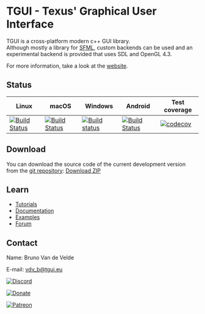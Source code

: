 TGUI - Texus' Graphical User Interface
=======================================

TGUI is a cross-platform modern c++ GUI library.  
Although mostly a library for [SFML](https://www.sfml-dev.org), custom backends can be used and an experimental backend is provided that uses SDL and OpenGL 4.3.

For more information, take a look at the [website](https://tgui.eu).


Status
------

| Linux | macOS | Windows | Android | Test coverage |
|-------|-------|---------|---------|---------------|
| [![Build Status](https://travis-matrix-badges.herokuapp.com/repos/texus/TGUI/branches/0.9-dev/2)](https://travis-ci.org/texus/TGUI) | [![Build Status](https://travis-matrix-badges.herokuapp.com/repos/texus/TGUI/branches/0.9-dev/4)](https://travis-ci.org/texus/TGUI) | [![Build status](https://ci.appveyor.com/api/projects/status/16e3yl71hq8x0c46/branch/0.9-dev?svg=true)](https://ci.appveyor.com/project/texus/tgui/branch/0.9-dev) | [![Build Status](https://travis-matrix-badges.herokuapp.com/repos/texus/TGUI/branches/0.9-dev/3)](https://travis-ci.org/texus/TGUI) | [![codecov](https://codecov.io/gh/texus/TGUI/branch/0.9-dev/graph/badge.svg)](https://codecov.io/gh/texus/TGUI/branch/0.9-dev) |


Download
--------

You can download the source code of the current development version from the [git repository](https://github.com/texus/TGUI/tree/0.9-dev): [Download ZIP](https://github.com/texus/TGUI/archive/0.9-dev.zip)

Learn
-----

* [Tutorials](https://tgui.eu/tutorials/0.9)
* [Documentation](https://tgui.eu/documentation/0.9)
* [Examples](https://tgui.eu/examples/0.9)
* [Forum](https://forum.tgui.eu)


Contact
-------

Name: Bruno Van de Velde

E-mail: vdv_b@tgui.eu

[![Discord](https://img.shields.io/badge/chat-on_discord-7389D8.svg?logo=discord&logoColor=ffffff&labelColor=6A7EC2)](https://discord.gg/Msf4vyx)

[![Donate](https://img.shields.io/badge/Donate-PayPal-green.svg)](https://www.paypal.me/texusius)

[![Patreon](https://tgui.eu/resources/PatreonThin.png)](https://www.patreon.com/tgui)
